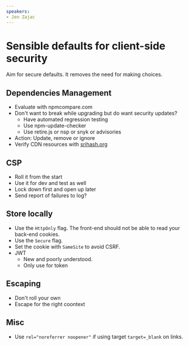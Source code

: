 ```yaml
---
speakers:
- Jen Zajac
---
```


# Sensible defaults for client-side security

Aim for secure defaults. It removes the need for making choices.

## Dependencies Management

- Evaluate with npmcompare.com
- Don't want to break while upgrading but do want security updates?
  - Have automated regression testing
  - Use npm-update-checker
  - Use retire.js or nsp or snyk or advisories
- Action: Update, remove or ignore
- Verify CDN resources with [srihash.org](https://www.srihash.org/)

## CSP

- Roll it from the start
- Use it for dev and test as well
- Lock down first and open up later
- Send report of failures to log?

## Store locally

- Use the `HttpOnly` flag. The front-end should not be able to read your back-end cookies.
- Use the `Secure` flag.
- Set the cookie with `SameSite` to avoid CSRF.
- JWT
    - New and poorly understood.
    - Only use for token

## Escaping

- Don't roll your own
- Escape for the right coontext

## Misc

- Use `rel="noreferrer noopener"` if using target `target=_blank` on links.